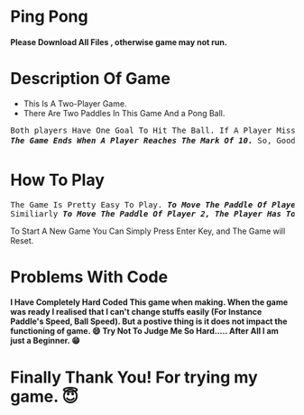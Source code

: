 # Ping Pong
#### **Please Download All Files** , otherwise game may not run.
# Description Of Game
<ul>
  <li>This Is A Two-Player Game.</li>
  <li>There Are Two Paddles In This Game And a Pong Ball.</li>
</ul>
<pre>Both players Have One Goal To Hit The Ball. If A Player Misses The Ball, The opponent gets a point.
<b><i>The Game Ends When A Player Reaches The Mark Of 10.</i></b> So, Good Luck! &#128077.
</pre>

# How To Play
<pre>The Game Is Pretty Easy To Play. <b><i>To Move The Paddle Of Player 1 You Have to Press W & S</i></b>,
Similiarly <b><i>To Move The Paddle Of Player 2, The Player Has To Press Up Arrow Key & Down Arrow Key.</i></b>
</pre>

<p>To Start A New Game You Can Simply Press Enter Key, and The Game will Reset.</p>

# Problems With Code
#### I Have Completely Hard Coded This game when making. When the game was ready I realised that I can't change stuffs easily (For Instance Paddle's Speed, Ball Speed). But a postive thing is it does not impact the functioning of game. :smile: Try Not To Judge Me So Hard..... After All I am just a Beginner. :grin:

# Finally Thank You! For trying my game. :innocent:
